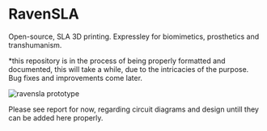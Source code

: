 # RavenSLA
Open-source, SLA 3D printing. Expressley for biomimetics, prosthetics and transhumanism.

*this repository is in the process of being properly formatted and documented, this will take a while, due to the intricacies of the purpose. Bug fixes and improvements come later.


![ravensla prototype](https://user-images.githubusercontent.com/10534713/29745794-dbba512e-8abc-11e7-8412-58877c0a0c33.jpg)

Please see report for now, regarding circuit diagrams and design untill they can be added here properly.

